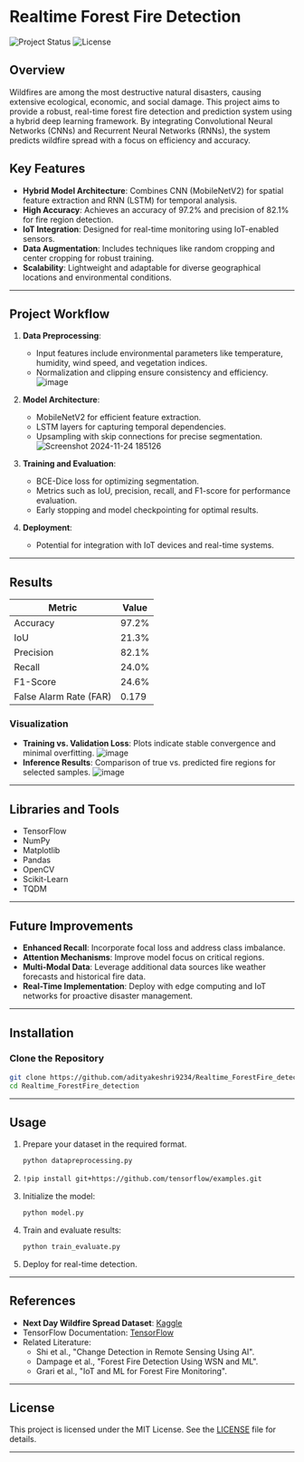 
# Realtime Forest Fire Detection

![Project Status](https://img.shields.io/badge/Status-Active-green)
![License](https://img.shields.io/badge/License-MIT-blue)

## Overview

Wildfires are among the most destructive natural disasters, causing extensive ecological, economic, and social damage. This project aims to provide a robust, real-time forest fire detection and prediction system using a hybrid deep learning framework. By integrating Convolutional Neural Networks (CNNs) and Recurrent Neural Networks (RNNs), the system predicts wildfire spread with a focus on efficiency and accuracy.

## Key Features

- **Hybrid Model Architecture**: Combines CNN (MobileNetV2) for spatial feature extraction and RNN (LSTM) for temporal analysis.
- **High Accuracy**: Achieves an accuracy of 97.2% and precision of 82.1% for fire region detection.
- **IoT Integration**: Designed for real-time monitoring using IoT-enabled sensors.
- **Data Augmentation**: Includes techniques like random cropping and center cropping for robust training.
- **Scalability**: Lightweight and adaptable for diverse geographical locations and environmental conditions.

---

   
## Project Workflow

1. **Data Preprocessing**: 
   - Input features include environmental parameters like temperature, humidity, wind speed, and vegetation indices.
   - Normalization and clipping ensure consistency and efficiency.
   ![image](https://github.com/user-attachments/assets/0a864bcf-2073-45b7-a871-a7cbadbf5d0f)

2. **Model Architecture**:
   - MobileNetV2 for efficient feature extraction.
   - LSTM layers for capturing temporal dependencies.
   - Upsampling with skip connections for precise segmentation.
   ![Screenshot 2024-11-24 185126](https://github.com/user-attachments/assets/ec0aab6c-a600-455b-a5f8-12f2fa6c91f9)

3. **Training and Evaluation**:
   - BCE-Dice loss for optimizing segmentation.
   - Metrics such as IoU, precision, recall, and F1-score for performance evaluation.
   - Early stopping and model checkpointing for optimal results.
     


4. **Deployment**:
   - Potential for integration with IoT devices and real-time systems.

---

## Results

| Metric        | Value   |
|---------------|---------|
| Accuracy      | 97.2%   |
| IoU           | 21.3%   |
| Precision     | 82.1%   |
| Recall        | 24.0%   |
| F1-Score      | 24.6%   |
| False Alarm Rate (FAR) | 0.179 |

### Visualization

- **Training vs. Validation Loss**: Plots indicate stable convergence and minimal overfitting.
 ![image](https://github.com/user-attachments/assets/f8de7857-a8e9-4e5c-beb4-93b45cf4f619)
- **Inference Results**: Comparison of true vs. predicted fire regions for selected samples.
  ![image](https://github.com/user-attachments/assets/9b8fae86-7560-4b26-8616-f859e7df1057)


---

## Libraries and Tools

- TensorFlow
- NumPy
- Matplotlib
- Pandas
- OpenCV
- Scikit-Learn
- TQDM

---

## Future Improvements

- **Enhanced Recall**: Incorporate focal loss and address class imbalance.
- **Attention Mechanisms**: Improve model focus on critical regions.
- **Multi-Modal Data**: Leverage additional data sources like weather forecasts and historical fire data.
- **Real-Time Implementation**: Deploy with edge computing and IoT networks for proactive disaster management.

---

## Installation

### Clone the Repository
```bash
git clone https://github.com/adityakeshri9234/Realtime_ForestFire_detection.git
cd Realtime_ForestFire_detection
```



---

## Usage

1. Prepare your dataset in the required format.
   ```bash
   python datapreprocessing.py
   ```
2. ```bash
   !pip install git+https://github.com/tensorflow/examples.git
   ```
3. Initialize the model:
   ```bash
   python model.py
   ```
4. Train and evaluate results:
   ```bash
   python train_evaluate.py
   ```
5. Deploy for real-time detection.

---

## References

- **Next Day Wildfire Spread Dataset**: [Kaggle](https://www.kaggle.com/)
- TensorFlow Documentation: [TensorFlow](https://www.tensorflow.org/)
- Related Literature:
  - Shi et al., "Change Detection in Remote Sensing Using AI".
  - Dampage et al., "Forest Fire Detection Using WSN and ML".
  - Grari et al., "IoT and ML for Forest Fire Monitoring".

---

## License

This project is licensed under the MIT License. See the [LICENSE](LICENSE) file for details.

---
